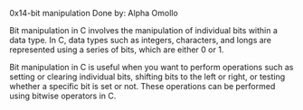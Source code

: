0x14-bit manipulation
 Done by: Alpha Omollo

Bit manipulation in C involves the manipulation of individual bits within a data type. In C, data types such as integers, characters, and longs are represented using a series of bits, which are either 0 or 1.

Bit manipulation in C is useful when you want to perform operations such as setting or clearing individual bits, shifting bits to the left or right, or testing whether a specific bit is set or not. These operations can be performed using bitwise operators in C.
